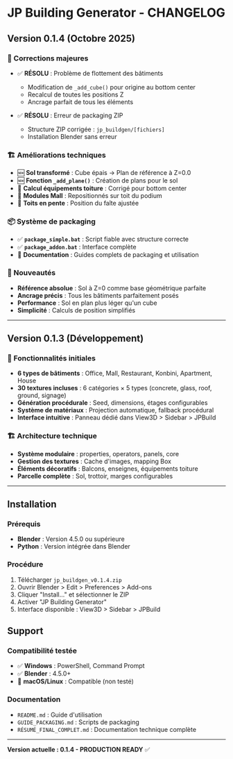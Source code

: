 # JP Building Generator - CHANGELOG

## Version 0.1.4 (Octobre 2025)

### 🔧 Corrections majeures
- ✅ **RÉSOLU** : Problème de flottement des bâtiments
  - Modification de `_add_cube()` pour origine au bottom center
  - Recalcul de toutes les positions Z
  - Ancrage parfait de tous les éléments

- ✅ **RÉSOLU** : Erreur de packaging ZIP
  - Structure ZIP corrigée : `jp_buildgen/[fichiers]`
  - Installation Blender sans erreur

### 🏗️ Améliorations techniques
- 🆕 **Sol transformé** : Cube épais → Plan de référence à Z=0.0
- 🆕 **Fonction `_add_plane()`** : Création de plans pour le sol
- 🔧 **Calcul équipements toiture** : Corrigé pour bottom center
- 🔧 **Modules Mall** : Repositionnés sur toit du podium
- 🔧 **Toits en pente** : Position du faîte ajustée

### 📦 Système de packaging
- ✅ **`package_simple.bat`** : Script fiable avec structure correcte
- ✅ **`package_addon.bat`** : Interface complète
- 📝 **Documentation** : Guides complets de packaging et utilisation

### 🎯 Nouveautés
- **Référence absolue** : Sol à Z=0 comme base géométrique parfaite
- **Ancrage précis** : Tous les bâtiments parfaitement posés
- **Performance** : Sol en plan plus léger qu'un cube
- **Simplicité** : Calculs de position simplifiés

---

## Version 0.1.3 (Développement)

### 🚀 Fonctionnalités initiales
- **6 types de bâtiments** : Office, Mall, Restaurant, Konbini, Apartment, House
- **30 textures incluses** : 6 catégories × 5 types (concrete, glass, roof, ground, signage)
- **Génération procédurale** : Seed, dimensions, étages configurables
- **Système de matériaux** : Projection automatique, fallback procédural
- **Interface intuitive** : Panneau dédié dans View3D > Sidebar > JPBuild

### 🏗️ Architecture technique
- **Système modulaire** : properties, operators, panels, core
- **Gestion des textures** : Cache d'images, mapping Box
- **Éléments décoratifs** : Balcons, enseignes, équipements toiture
- **Parcelle complète** : Sol, trottoir, marges configurables

---

## Installation

### Prérequis
- **Blender** : Version 4.5.0 ou supérieure
- **Python** : Version intégrée dans Blender

### Procédure
1. Télécharger `jp_buildgen_v0.1.4.zip`
2. Ouvrir Blender > Edit > Preferences > Add-ons
3. Cliquer "Install..." et sélectionner le ZIP
4. Activer "JP Building Generator"
5. Interface disponible : View3D > Sidebar > JPBuild

## Support

### Compatibilité testée
- ✅ **Windows** : PowerShell, Command Prompt
- ✅ **Blender** : 4.5.0+
- 🔄 **macOS/Linux** : Compatible (non testé)

### Documentation
- `README.md` : Guide d'utilisation
- `GUIDE_PACKAGING.md` : Scripts de packaging
- `RÉSUMÉ_FINAL_COMPLET.md` : Documentation technique complète

---

**Version actuelle : 0.1.4 - PRODUCTION READY** ✅